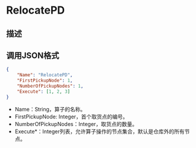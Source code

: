 # RelocatePD

## 描述

## 调用JSON格式

```json
{
	"Name": "RelocatePD",
	"FirstPickupNode": 1,
	"NumberOfPickupNodes": 1,
	"Execute": [1, 2, 3]
}
```
* Name：String，算子的名称。
* FirstPickupNode: Integer，首个取货点的编号。
* NumberOfPickupNodes：Integer，取货点的数量。
* Execute\*：Integer列表，允许算子操作的节点集合，默认是仓库外的所有节点。

